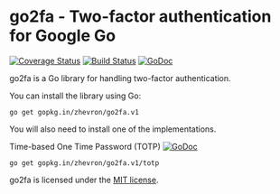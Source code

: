 go2fa - Two-factor authentication for Google Go
===============================================

[![Coverage Status](https://img.shields.io/coveralls/zhevron/go2fa.svg)](https://coveralls.io/r/zhevron/go2fa)
[![Build Status](https://travis-ci.org/zhevron/go2fa.svg?branch=master)](https://travis-ci.org/zhevron/go2fa)
[![GoDoc](https://godoc.org/github.com/zhevron/go2fa?status.svg)](https://godoc.org/github.com/zhevron/go2fa)

go2fa is a Go library for handling two-factor authentication.

You can install the library using Go:

```
go get gopkg.in/zhevron/go2fa.v1
```

You will also need to install one of the implementations.

Time-based One Time Password (TOTP) [![GoDoc](https://godoc.org/github.com/zhevron/go2fa/totp?status.svg)](https://godoc.org/github.com/zhevron/go2fa/totp)
```
go get gopkg.in/zhevron/go2fa.v1/totp
```

go2fa is licensed under the [MIT license](http://opensource.org/licenses/MIT).
